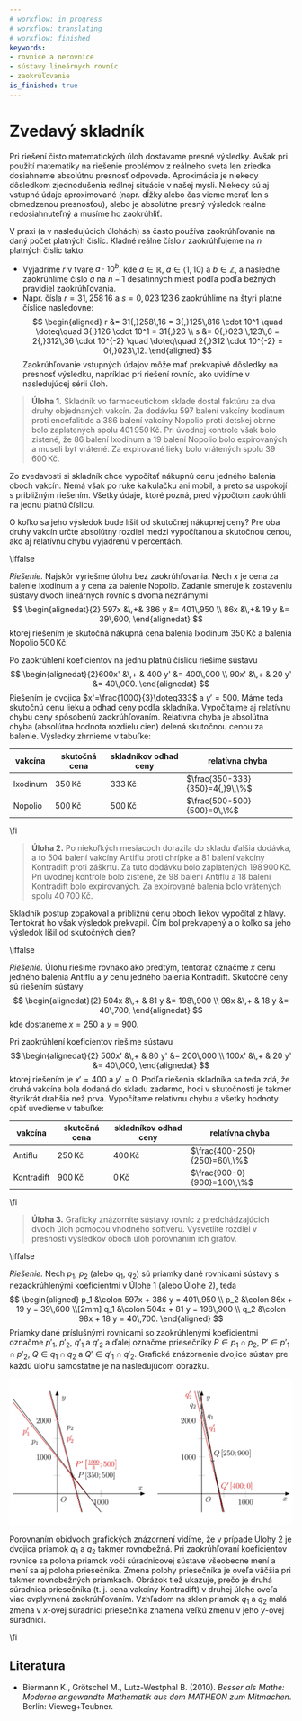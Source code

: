 ```yaml
---
# workflow: in progress
# workflow: translating
# workflow: finished
keywords:
- rovnice a nerovnice
- sústavy lineárnych rovníc
- zaokrúľovanie
is_finished: true
---
```


# Zvedavý skladník

Pri riešení čisto matematických úloh dostávame presné výsledky.
Avšak pri použití matematiky na riešenie problémov z reálneho sveta
len zriedka dosiahneme absolútnu presnosť odpovede.
Aproximácia je niekedy dôsledkom zjednodušenia reálnej situácie v našej mysli.
Niekedy sú aj vstupné údaje aproximované
(napr. dĺžky alebo čas vieme merať len s obmedzenou presnosťou),
alebo je absolútne presný výsledok reálne nedosiahnuteľný
a musíme ho zaokrúhliť.

V praxi (a v nasledujúcich úlohách) sa často používa zaokrúhľovanie
na daný počet platných číslic.
Kladné reálne číslo $r$ zaokrúhľujeme na $n$ platných číslic takto:

* Vyjadríme $r$ v tvare $a\cdot 10^b$, 
kde $a\in\mathbb{R}$, $a\in\left\langle 1,10 \right)$ 
a $b\in\mathbb{Z}$, a následne zaokrúhlime číslo $a$ 
na $n-1$ desatinných miest podľa podľa bežných pravidiel zaokrúhľovania.
* Napr. čísla $r=31{,}258\,16$ a $s=0{,}023 \,123\,6$ 
zaokrúhlime na štyri platné číslice nasledovne: 
$$
\begin{aligned}
r &= 31{,}258\,16 = 3{,}125\,816 \cdot 10^1 \quad \doteq\quad 3{,}126 \cdot 10^1 = 31{,}26 \\
s &= 0{,}023 \,123\,6 = 2{,}312\,36 \cdot 10^{-2} \quad \doteq\quad 2{,}312 \cdot 10^{-2} = 0{,}023\,12.
\end{aligned}
$$
Zaokrúhľovanie vstupných údajov môže mať prekvapivé dôsledky na presnosť výsledku,
napríklad pri riešení rovníc, ako uvidíme v nasledujúcej sérii úloh.

> **Úloha 1.** Skladník vo farmaceutickom sklade dostal
faktúru za dva druhy objednaných vakcín.
Za dodávku $597$ balení vakcíny Ixodinum proti encefalitíde
a $386$ balení vakcíny Nopolio proti detskej obrne
bolo zaplatených spolu $401\,950\,\text{Kč}$.
Pri úvodnej kontrole však bolo zistené, že $86$ balení Ixodinum
a $19$ balení Nopolio bolo expirovaných a museli byť vrátené.
Za expirované lieky bolo vrátených spolu $39\,600\,\text{Kč}$.

Zo zvedavosti si skladník chce vypočítať nákupnú cenu jedného balenia oboch vakcín.
Nemá však po ruke kalkulačku ani mobil, a preto sa uspokojí s približným riešením.
Všetky údaje, ktoré pozná, pred výpočtom zaokrúhli na jednu platnú číslicu.

O koľko sa jeho výsledok bude líšiť od skutočnej nákupnej ceny?
Pre oba druhy vakcín určte absolútny rozdiel medzi vypočítanou a skutočnou cenou,
ako aj relatívnu chybu vyjadrenú v percentách.

\iffalse

*Riešenie.* Najskôr vyriešme úlohu bez zaokrúhľovania.
Nech $x$ je cena za balenie Ixodinum a $y$ cena za balenie Nopolio.
Zadanie smeruje k zostaveniu sústavy dvoch lineárnych rovníc s dvoma neznámymi
$$
\begin{alignedat}{2}
597x &\,+& 386 y &= 401\,950 \\
86x &\,+& 19 y &= 39\,600,
\end{alignedat}
$$
ktorej riešením je skutočná nákupná cena
balenia Ixodinum $350\,\text{Kč}$
a balenia Nopolio $500\,\text{Kč}$.

Po zaokrúhlení koeficientov na jednu platnú číslicu riešime sústavu
$$
\begin{alignedat}{2}600x' &\,+ & 400 y' &= 400\,000 \\
90x' &\,+ & 20 y' &= 40\,000.
\end{alignedat}
$$
Riešením je dvojica $x'=\frac{1000}{3}\doteq333$ a $y'=500$. 
Máme teda skutočnú cenu lieku a odhad ceny podľa skladníka.
Vypočítajme aj relatívnu chybu ceny spôsobenú zaokrúhľovaním.
Relatívna chyba je absolútna chyba (absolútna hodnota rozdielu cien)
delená skutočnou cenou za balenie.
Výsledky zhrnieme v tabuľke:

| vakcína  | skutočná cena | skladníkov odhad ceny | relatívna chyba |
| ------------- | ------------- | --- | --- |
| Ixodinum  | $350\,\text{Kč}$  | $333\,\text{Kč}$ | $\frac{350-333}{350}=4{,}9\,\%$ |
| Nopolio | $500\,\text{Kč}$  | $500\,\text{Kč}$ | $\frac{500-500}{500}=0\,\%$ | 

\fi

> **Úloha 2.** Po niekoľkých mesiacoch dorazila do skladu ďalšia dodávka,
a to $504$ balení vakcíny Antiflu proti chrípke
a $81$ balení vakcíny Kontradift proti záškrtu.
Za túto dodávku bolo zaplatených $198\,900\,\text{Kč}$.
Pri úvodnej kontrole bolo zistené, že $98$ balení Antiflu
a $18$ balení Kontradift bolo expirovaných.
Za expirované balenia bolo vrátených spolu $40\,700\,\text{Kč}$.

Skladník postup zopakoval
a približnú cenu oboch liekov vypočítal z hlavy.
Tentokrát ho však výsledok prekvapil.
Čím bol prekvapený
a o koľko sa jeho výsledok líšil od skutočných cien?

\iffalse

*Riešenie.* Úlohu riešime rovnako ako predtým,
tentoraz označme $x$ cenu jedného balenia Antiflu
a $y$ cenu jedného balenia Kontradift.
Skutočné ceny sú riešením sústavy
$$
\begin{alignedat}{2}
504x &\,+ & 81 y &= 198\,900 \\
98x &\,+ & 18 y &= 40\,700,
\end{alignedat}
$$
kde dostaneme $x=250$ a $y=900$. 

Pri zaokrúhlení koeficientov riešime sústavu
$$
\begin{alignedat}{2}
500x' &\,+ & 80 y' &= 200\,000 \\
100x' &\,+ & 20 y' &= 40\,000,
\end{alignedat}
$$
ktorej riešením je $x'=400$ a $y'=0$. Podľa riešenia skladníka sa teda zdá,
že druhá vakcína bola dodaná do skladu zadarmo,
hoci v skutočnosti je takmer štyrikrát drahšia než prvá.
Vypočítame relatívnu chybu a všetky hodnoty opäť uvedieme v tabuľke:

| vakcína  | skutočná cena | skladníkov odhad ceny | relatívna chyba |
| ------------- | ------------- | --- | --- |
| Antiflu  | $250\,\text{Kč}$  | $400\,\text{Kč}$ | $\frac{400-250}{250}=60\,\%$ |
| Kontradift | $900\,\text{Kč}$  | $0\,\text{Kč}$ | $\frac{900-0}{900}=100\,\%$ | 
\fi


> **Úloha 3.** Graficky znázornite sústavy rovníc
z predchádzajúcich dvoch úloh pomocou vhodného softvéru.
Vysvetlite rozdiel v presnosti výsledkov oboch úloh
porovnaním ich grafov.

\iffalse

*Riešenie.* Nech $p_1$, $p_2$ (alebo $q_1$, $q_2$) sú priamky
dané rovnicami sústavy s nezaokrúhlenými koeficientmi
v Úlohe 1 (alebo Úlohe 2), teda
$$
\begin{aligned}
p_1 &\colon 597x + 386 y = 401\,950 \\
p_2 &\colon 86x + 19 y = 39\,600 \\[2mm]
q_1 &\colon 504x + 81 y = 198\,900 \\
q_2 &\colon 98x + 18 y = 40\,700.
\end{aligned}
$$
Priamky dané príslušnými rovnicami
so zaokrúhlenými koeficientmi označme $p'_1$, $p'_2$, $q'_1$ a $q'_2$ a ďalej označme priesečníky $P\in p_1\cap p_2$, $P'\in p'_1\cap p'_2$, $Q\in q_1\cap q_2$ a $Q'\in q'_1\cap q'_2$. 
Grafické znázornenie dvojice sústav
pre každú úlohu samostatne je na nasledujúcom obrázku.

![Grafické znázornenie sústav](math4you_00023.jpg)

Porovnaním obidvoch grafických znázornení vidíme, že v prípade Úlohy 2
je dvojica priamok  $q_1$ a $q_2$ takmer rovnobežná. Pri zaokrúhľovaní koeficientov rovnice
sa poloha priamok voči súradnicovej sústave
všeobecne mení a mení sa aj poloha priesečníka.
Zmena polohy priesečníka je oveľa väčšia
pri takmer rovnobežných priamkach.
Obrázok tiež ukazuje, prečo je druhá súradnica priesečníka
(t. j. cena vakcíny Kontradift) v druhej úlohe
oveľa viac ovplyvnená zaokrúhľovaním.
Vzhľadom na sklon priamok $q_1$ a $q_2$
malá zmena v $x$-ovej súradnici priesečníka znamená
veľkú zmenu v jeho $y$-ovej súradnici.

\fi


## Literatura

* Biermann K., Grötschel M., Lutz-Westphal B. (2010). *Besser als Mathe: Moderne angewandte Mathematik aus dem MATHEON zum Mitmachen*. Berlin: Vieweg+Teubner.

